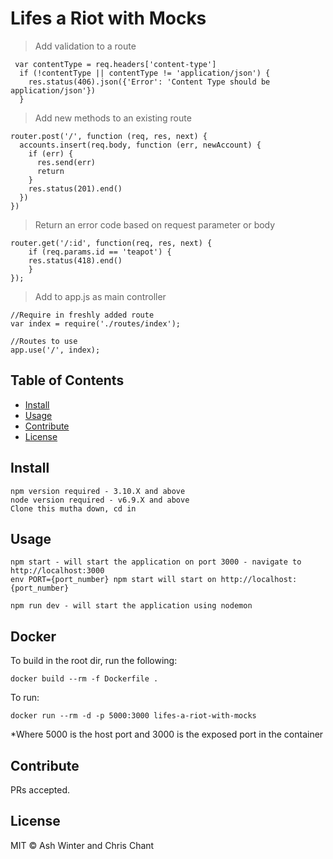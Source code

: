 # Lifes a Riot with Mocks


> Add validation to a route 

```
 var contentType = req.headers['content-type']
  if (!contentType || contentType != 'application/json') {
    res.status(406).json({'Error': 'Content Type should be application/json'})
  }
```

> Add new methods to an existing route
```
router.post('/', function (req, res, next) {
  accounts.insert(req.body, function (err, newAccount) {
    if (err) {
      res.send(err)
      return
    }
    res.status(201).end()
  })
})
```

> Return an error code based on request parameter or body

```
router.get('/:id', function(req, res, next) {
    if (req.params.id == 'teapot') { 
    res.status(418).end()
    }
});

```

> Add to app.js as main controller

```
//Require in freshly added route
var index = require('./routes/index');

//Routes to use
app.use('/', index);
```



## Table of Contents

- [Install](#install)
- [Usage](#usage)
- [Contribute](#contribute)
- [License](#license)

## Install

```
npm version required - 3.10.X and above
node version required - v6.9.X and above
Clone this mutha down, cd in

```

## Usage

```
npm start - will start the application on port 3000 - navigate to http://localhost:3000
env PORT={port_number} npm start will start on http://localhost:{port_number}

npm run dev - will start the application using nodemon
```

## Docker

To build in the root dir, run the following:

```
docker build --rm -f Dockerfile .
```

To run:

```
docker run --rm -d -p 5000:3000 lifes-a-riot-with-mocks
```
*Where 5000 is the host port and 3000 is the exposed port in the container


## Contribute

PRs accepted.

## License

MIT © Ash Winter and Chris Chant
